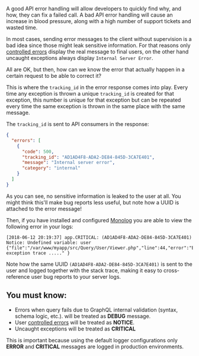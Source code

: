 A good API error handling will allow developers to quickly find why, and how, they can fix a failed call. 
A bad API error handling will cause an increase in blood pressure, 
along with a high number of support tickets and wasted time.

In most cases, sending error messages to the client without supervision is a bad idea since 
those might leak sensitive information. For that reasons only [controlled errors](02_Controlled_Errors.md)
display the real message to final users, on the other hand uncaught exceptions always display `Internal Server Error`.

All are OK, but then, how can we know the error that actually happen in a certain request to be able to correct it?

This is where the `tracking_id` in the error response comes into play. Every time any exception is thrown
a unique `tracking_id` is created for that exception, this number is unique for that exception but can be
repeated every time the same exception is thrown in the same place with the same message.

The `tracking_id` is sent to API consumers in the response:

````json
{
  "errors": [
    {
      "code": 500,
      "tracking_id": "AD1AD4F8-ADA2-DE84-845D-3CA7E401",
      "message": "Internal server error",
      "category": "internal"
    }
  ]
}
````
As you can see, no sensitive information is leaked to the user at all. 
You might think this'll make bug reports less useful, but note how a UUID is attached to the error message!

Then, if you have installed and configured [Monolog](http://symfony.com/doc/current/logging.html) 
you are able to view the following error in your logs:

````
[2018-06-12 20:19:37] app.CRITICAL: (AD1AD4F8-ADA2-DE84-845D-3CA7E401) Notice: Undefined variable: user {"file":"/var/www/myapp/src/Query/User/Viewer.php","line":44,"error":"ErrorException","trace":"#original exception trace ....." }
````

Note how the same UUID `(AD1AD4F8-ADA2-DE84-845D-3CA7E401)` is sent to the user and 
logged together with the stack trace, making it easy to cross-reference user bug reports to your server logs.

## You must know:

- Errors when query fails due to GraphQL internal validation (syntax, schema logic, etc.). will
be treated as **DEBUG** message.
- User [controlled errors](./02_Controlled_Errors.md) will be treated as **NOTICE**.
- Uncaught exceptions will be treated as **CRITICAL**

This is important because using the default logger configurations only **ERROR** and **CRITICAL** messages are logged
in production environments.